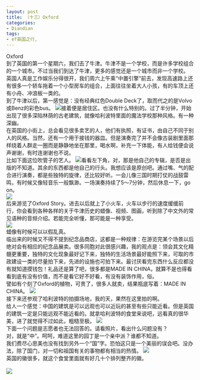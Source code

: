 ```yaml
---
layout: post
title: （十三）Oxford
categories:
- Diandian
tags:
- ef英国之行, 
---
```

Oxford
<br />到了英国的第一个星期六，我们去了牛津。牛津不是一个学校，而是许多学校组合的一个城市。不过当我们到达了牛津，更多的感觉还是一个城市而非一个学校。
<br />英国人真是工作娱乐分得很开，我们周六上午乘“中置引擎”前去，发现高速路上还有很多一个轿车拖着一个小型房车的组合，上面往往坐着大人小孩，有的车顶上还有小舟、冲浪板一类的。
<br />到了牛津以后，第一感觉是：没有经典红色Double Deck了，取而代之的是Volvo或Benz的彩色bus。
<img src="http://m2.img.srcdd.com/farm4/d/2012/0627/10/94DD59FC9CFE7B7F525253701FD923E4_B500_900_500_372.PNG" />接着便是居住区。也没有什么特别的。过了半分钟，开始出现了很多深陷林荫的古老建筑，就像哈利波特里面的魔法学校那种风格。有一种深幽。
<br />在英国的小街上，总会看见很多卖艺的人，他们有执照，有证书，由自己不同于别人的风格。当然，还有一个用于接钱的器皿。但是演奏完了并不会像古装剧里面那样绕着人群走一圈而是静静地坐在那里，喝水啊，补充一下体能，有人给钱便会说声谢谢，有时连谢谢也不说。
<br />比如下面这位吹管子的艺人。
<img src="http://m1.img.srcdd.com/farm5/d/2012/0627/10/6BE2FC89ABADBC6141F185C3771FC6C9_B500_900_500_371.PNG" />看看左下角，对，那是他自己的专辑，是否是出版的不知道。其余的东西都是他自己的行头。我想应该是原创吧。通过嘴、气的配合进行演奏，都是些独特的旋律，还比较好听。一会儿像三国时期打仗的战鼓雷鸣，有时候又像轻音乐一般飘渺。一场演奏持续了5～7分钟，然后休息一下，go on。
<br />
<img src="http://m1.img.srcdd.com/farm5/d/2012/0627/10/2CB927D88D800558B5563CAB227A6ABB_B500_900_500_381.PNG" />
<br />后来游览了Oxford Story。进去以后就上了小火车，火车以步行的速度缓缓前行，你会看到各种各样的关于牛津历史的蜡像、视频、图画，听到除了中文外的常见语种的音频介绍。若能完全听懂，那可能是一种享受。
<br />
<img src="http://m3.img.srcdd.com/farm4/d/2012/0627/10/ACBBBEA0C542E2B72B9027582400AFDF_B500_900_500_355.PNG" />
<br />蜡像有时候可以以假乱真。
<br />临出来的时候又不得不提到纪念品商店，这都是一种规律：在游览完某个场景以后绝对会有相应的纪念品展卖。很多同胞对此很感兴趣，我的观点是：领会其文化精髓更重要，独特的文化现象最好记下来，独特的生活场景最好能照下来，可取的市政建设一类的尽量拍下来，先进的设施也可拍下来。最讨厌看完东西什么反应都没有就知道摸钱包！礼品还是算了吧，很多都是MADE IN CHINA，就算不是也得看看到底有没有价值，而不是看它好不好看，有没有装饰作用，俗。
<br />譬如有个刻了Oxford的植物，可贵了，很多人就卖，结果瓶底写着：MADE IN CHINA。
<img src="http://m2.img.srcdd.com/farm5/d/2012/0627/10/FC63DD57E63108D5BFFFAA8086E84F10_B500_900_368_519.PNG" />
<br />接下来还参观了哈利波特的拍摄场地，我的天，果然在这里拍的啊。
<br />给人一个感觉：中国的建筑是可以远观也可以近玩的甚至有些只能近看。但是英国的建筑一定是只能远观不能近看的。就拿哈利波特的食堂来说吧，远看真的很华美，进了就觉得不过如此，粗糙至极。
<img src="http://m2.img.srcdd.com/farm4/d/2012/0627/10/F8547F9499BC345216EED290502BE606_B500_900_500_363.PNG" />
<br />下面一个问题是志愿者也无法回答的。请看照片，看出什么问题没有？
<br />对，就是“中”。呵呵，难道这里的园丁是一个亲中派？谁都不知道。
<br />我们费尽心思美也没有找到另外一个“国”字。恐怕这只是一个美丽的误会吧。没办法，除了国门，对一切和祖国有关的事物都有相当的热情。
<img src="http://m3.img.srcdd.com/farm5/d/2012/0627/10/D9EBD0C612B284CD5508B4ADC6BAB1DA_B500_900_500_367.PNG" />
<br />英国的徽很多，就这个食堂里面就有好几十个排列整齐的徽。
<br />
<br />
<a href="http://hiphotos.baidu.com/longstation/pic/item/4018e0ddb73fe9e576c63802.jpg" target="_blank"><img src="http://m3.img.srcdd.com/farm5/d/2012/0627/10/6531214818196F1432504C6A1A1BDE75_B500_900_147_200.PNG" /></a>